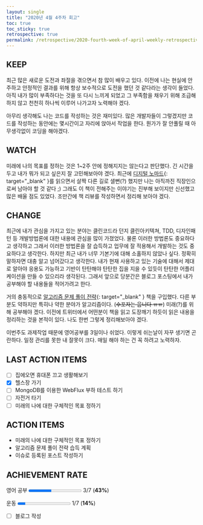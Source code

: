 ```yaml
---
layout: single
title: "2020년 4월 4주차 회고"
toc: true
toc_sticky: true
retrospective: true
permalink: /retrospective/2020-fourth-week-of-april-weekly-retrospective/
---
```


## KEEP

최근 많은 새로운 도전과 좌절을 겪으면서 참 많이 배우고 있다. 이전에 나는 현실에 안주하고 안정적인 결과를 위해 항상 보수적으로 도전을 했던 것 같다라는 생각이 들었다. 아직 내가 많이 부족하다는 것을 또 다시 느끼게 되었고 그 부족함을 채우기 위해 조급해 하지 않고 천천히 하나씩 이루어 나가고자 노력해야 겠다.

아무리 생각해도 나는 코드를 작성하는 것은 재미있다. 많은 개발자들이 그렇겠지만 코드를 작성하는 동안에는 몇시간이고 자리에 앉아서 작업을 한다. 뭔가가 잘 안풀릴 때 아무생각없이 코딩을 해야겠다.

## WATCH

미래에 나의 목표를 정하는 것은 1~2주 안에 정해지지는 않는다고 판단했다. 긴 시간을 두고 내가 뭐가 되고 싶은지 잘 고민해보아야 겠다. 최근에 [디지털 노마드](https://kyobobook.co.kr/product/detailViewKor.laf?ejkGb=KOR&mallGb=KOR&barcode=9791155323076&orderClick=LIJ&Kc=){: target="\_blank" }를 읽으면서 살짝 다른 길로 샐뻔(?) 했지만 나는 아직까진 직장인으로써 남아야 할 것 같다 ;) 그래도 이 책이 전해주는 이야기는 진부해 보이지만 신선했고 많은 배울 점도 있었다. 조만간에 책 리뷰를 작성하면서 정리해 보아야 겠다.

## CHANGE

최근에 내가 관심을 가지고 있는 분야는 클린코드라 던지 클린아키텍쳐, TDD, 디자인패턴 등 개발방법론에 대한 내용에 관심을 많이 가졌었다. 물론 이러한 방법론도 중요하다고 생각하고 그래서 이러한 방법론을 잘 습득하고 업무에 잘 적용해서 개발하는 것도 중요하다고 생각한다. 하지만 최근 내가 너무 기본기에 대해 소홀하지 않았나 싶다. 정확히 말하자면 대충 알고 넘어갔다고 생각한다. 내가 현재 사용하고 있는 기술에 대해서 제대로 알아야 응용도 가능하고 기반이 탄탄해야 탄탄한 집을 지을 수 있듯이 탄탄한 어플리케이션을 만들 수 있으리라 생각된다. 그래서 앞으로 당분간은 블로그 포스팅에서 내가 공부해야 할 내용들을 적어가려고 한다.

거의 충동적으로 [알고리즘 문제 풀이 전략](http://www.yes24.com/Product/Goods/25766256){: target="\_blank" } 책을 구입했다. 다른 부분도 약하지만 특히나 약한 분야가 알고리즘이다. (~~수포자는 웁니다 ㅠㅠ~~) 미래(?)를 위해 공부해야 겠다. 이전에 트위터에서 어떤분이 책을 읽고 도장깨기 하듯이 읽은 내용을 정리하는 것을 본적이 있다. 나도 한번 그렇게 정리해보아야 겠다.

이번주도 과제작업 때문에 영어공부를 3일이나 쉬었다. 이렇게 쉬는날이 자꾸 생기면 곤란하다. 일정 관리를 못한 내 잘못이 크다. 매일 해야 하는 건 꼭 하려고 노력하자.

## LAST ACTION ITEMS

- [ ] 집에오면 휴대폰 끄고 생활해보기
- [x] 헬스장 가기
- [ ] MongoDB를 이용한 WebFlux 부하 테스트 하기
- [ ] 자전거 타기
- [ ] 미래의 나에 대한 구체적인 목표 정하기

## ACTION ITEMS

- 미래의 나에 대한 구체적인 목표 정하기
- 알고리즘 문제 풀이 전략 습득 계획
- 이슈로 등록된 포스트 작성하기

## ACHIEVEMENT RATE

영어 공부
<progress value="3" max="7"></progress>
3/7 (<b>43%</b>)

운동
<progress value="1" max="7"></progress>
1/7 (<b>14%</b>)

- [ ] 블로그 작성
